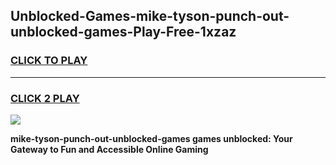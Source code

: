 
## Unblocked-Games-mike-tyson-punch-out-unblocked-games-Play-Free-1xzaz
<h3>
<a href="https://premium76.site?title=mike-tyson-punch-out-unblocked-games&ref=20M">CLICK TO PLAY</a></h3>
<hr>

<h3>
<a href="https://premium76.site?title=mike-tyson-punch-out-unblocked-games&ref=20M">CLICK 2 PLAY</a>
  
</h3>

<a href="https://premium76.site?title=mike-tyson-punch-out-unblocked-games&ref=19M"><img src="https://clearcache.store/games.png"></a>


**mike-tyson-punch-out-unblocked-games games unblocked: Your Gateway to Fun and Accessible Online Gaming**
